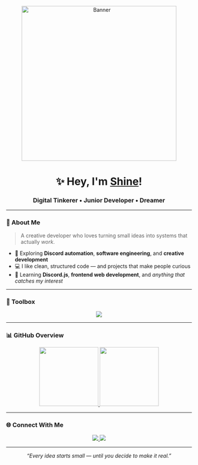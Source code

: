 <p align="center">
  <img src="https://media1.tenor.com/m/HwYtFJQO3WAAAAAd/anime-hi.gif" width="420" alt="Banner">
</p>

<h1 align="center">✨ Hey, I'm <a href="https://github.com/zlxrnn">Shine</a>!</h1>
<h3 align="center">Digital Tinkerer • Junior Developer • Dreamer</h3>

---

### 🌸 About Me
> A creative developer who loves turning small ideas into systems that actually *work*.

- 🧠 Exploring **Discord automation**, **software engineering**, and **creative development**
- 💻 I like clean, structured code — and projects that make people curious
- 🌱 Learning **Discord.js**, **frontend web development**, and *anything that catches my interest*

---

### 🧰 Toolbox
<p align="center">
  <img src="https://skillicons.dev/icons?i=vscode,discordjs,discord,figma,robloxstudio,html,css,svelte,java,cpp,ae,pr&theme=dark" />
</p>

---

### 📊 GitHub Overview
<p align="center">
  <a href="https://github.com/zlxrnn/">
  <img height="160px" src="https://github-readme-stats-mnsx.vercel.app/api?username=zlxrnn&show_icons=true&layout=compact&theme=midnight-purple&count_private=true"/>
  </a>
  <a href="https://github.com/zlxrnn/">
  <img height="160px" src="https://github-readme-stats-mnsx.vercel.app/api/top-langs/?username=zlxrnn&show_icons=true&layout=compact&theme=midnight-purple&count_private=true"/>
  </a>
</p>

---

### 🌐 Connect With Me
<p align="center">
  <a href="https://discord.com/users/_onlyshinee">
    <img src="https://img.shields.io/badge/Discord-%40_onlyshinee-5865F2?style=flat&logo=discord" />
  </a>
  <a href="https://github.com/zlxrnn">
    <img src="https://img.shields.io/badge/GitHub-zlxrnn-171515?style=flat&logo=github" />
  </a>
</p>

---

<p align="center">
  <i>“Every idea starts small — until you decide to make it real.”</i>
</p>

